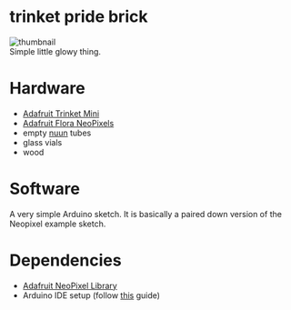 # trinket pride brick
![thumbnail](http://caternuson.github.io/trinket_pride_brick/static/trinket-pride-brick-thumb.jpg)<br/>
Simple little glowy thing.

# Hardware
* [Adafruit Trinket Mini](https://www.adafruit.com/products/1501)
* [Adafruit Flora NeoPixels](https://www.adafruit.com/products/1260)
* empty [nuun](http://nuun.com/) tubes
* glass vials
* wood

# Software
A very simple Arduino sketch. It is basically a paired down version
of the Neopixel example sketch.

# Dependencies
* [Adafruit NeoPixel Library](https://github.com/adafruit/Adafruit_NeoPixel)
* Arduino IDE setup (follow [this](https://learn.adafruit.com/introducing-trinket) guide)